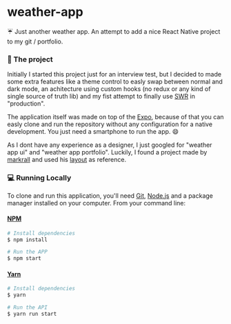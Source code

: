 # weather-app

:umbrella: Just another weather app. An attempt to add a nice React Native project to my git / portfolio.

### :iphone: The project

Initially I started this project just for an interview test, but I decided to made some extra features like a theme control to easly swap between normal and dark mode, an achitecture using custom hooks (no redux or any kind of single source of truth lib) and my fist attempt to finally use [SWR] in "production".

The application itself was made on top of the [Expo], because of that you can easly clone and run the repository without any configuration for a native development. You just need a smartphone to run the app. :smile:

As I dont have any experience as a designer, I just googled for "weather app ui" and "weather app portfolio". Luckily, I found a project made by [markrall] and used his [layout] as reference.

### :computer: Running Locally

To clone and run this application, you'll need [Git], [Node.js] and a package manager installed on your computer. From your command line:

#### [NPM]
```bash
# Install dependencies
$ npm install

# Run the APP
$ npm start
```
#### [Yarn]
```bash
# Install dependencies
$ yarn

# Run the API
$ yarn run start
```

[SWR]: <https://github.com/vercel/swr>
[Expo]: <https://expo.io/>
[Git]: <https://git-scm.com>
[Node.js]: <http://nodejs.org>
[NPM]: <https://www.npmjs.com/get-npm>
[Yarn]: <https://yarnpkg.com/lang/en/>
[markrall]: <https://github.com/markrall>
[layout]: <https://github.com/markrall/portfolio-weather-app/>
